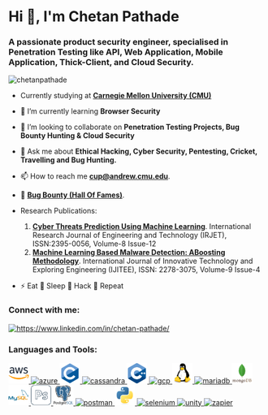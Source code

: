 <h1 align="left">Hi 👋, I'm Chetan Pathade</h1>
<h3 align="left">A passionate product security engineer, specialised in Penetration Testing like API, Web Application, Mobile Application, Thick-Client, and Cloud Security.</h3>

<p align="left"> <img src="https://komarev.com/ghpvc/?username=chetanpathade&label=Profile%20views&color=0e75b6&style=flat" alt="chetanpathade" /> </p>

- Currently studying at **<a href ="https://www.cmu.edu/">Carnegie Mellon University (CMU)</a>**

- 🌱 I’m currently learning **Browser Security**

- 👯 I’m looking to collaborate on **Penetration Testing Projects, Bug Bounty Hunting & Cloud Security**

- 💬 Ask me about **Ethical Hacking, Cyber Security, Pentesting, Cricket, Travelling and Bug Hunting.**

- 📫 How to reach me **cup@andrew.cmu.edu**.

- 🏅 **<a href ="https://drive.google.com/file/d/1E5mlQyjylLvUbJbtWX0AS4p7KhsGiEGs/view">Bug Bounty (Hall Of Fames)</a>**.

- Research Publications:
  1. **<a href ="https://www.researchgate.net/profile/Chetan-Pathade/publication/372159673_Cyber_Threats_Prediction_Using_Machine_Learning/links/64adfc46b9ed6874a512e5f4/Cyber-Threats-Prediction-Using-Machine-Learning.pdf">Cyber Threats Prediction Using Machine Learning</a>**. International Research Journal of Engineering and Technology (IRJET), ISSN:2395-0056, Volume-8 Issue-12
  2.  **<a href ="https://www.ijitee.org/wp-content/uploads/papers/v9i4/D1717029420.pdf">Machine Learning Based Malware Detection: ABoosting Methodology</a>**. International Journal of Innovative Technology and Exploring
Engineering (IJITEE), ISSN: 2278-3075, Volume-9 Issue-4

- ⚡ Eat :arrows_counterclockwise: Sleep :arrows_counterclockwise: Hack :arrows_counterclockwise: Repeat 

<h3 align="left">Connect with me:</h3>
<p align="left">
<a href="https://linkedin.com/in/chetan-pathade/" target="blank"><img align="center" src="https://raw.githubusercontent.com/rahuldkjain/github-profile-readme-generator/master/src/images/icons/Social/linked-in-alt.svg" alt="https://www.linkedin.com/in/chetan-pathade/" height="30" width="40" /></a>
</p>

<h3 align="left">Languages and Tools:</h3>
<p align="left"> <a href="https://aws.amazon.com" target="_blank" rel="noreferrer"> <img src="https://raw.githubusercontent.com/devicons/devicon/master/icons/amazonwebservices/amazonwebservices-original-wordmark.svg" alt="aws" width="40" height="40"/> </a> <a href="https://azure.microsoft.com/en-in/" target="_blank" rel="noreferrer"> <img src="https://www.vectorlogo.zone/logos/microsoft_azure/microsoft_azure-icon.svg" alt="azure" width="40" height="40"/> </a> <a href="https://www.cprogramming.com/" target="_blank" rel="noreferrer"> <img src="https://raw.githubusercontent.com/devicons/devicon/master/icons/c/c-original.svg" alt="c" width="40" height="40"/> </a> <a href="https://cassandra.apache.org/" target="_blank" rel="noreferrer"> <img src="https://www.vectorlogo.zone/logos/apache_cassandra/apache_cassandra-icon.svg" alt="cassandra" width="40" height="40"/> </a> <a href="https://www.w3schools.com/cpp/" target="_blank" rel="noreferrer"> <img src="https://raw.githubusercontent.com/devicons/devicon/master/icons/cplusplus/cplusplus-original.svg" alt="cplusplus" width="40" height="40"/> </a> <a href="https://cloud.google.com" target="_blank" rel="noreferrer"> <img src="https://www.vectorlogo.zone/logos/google_cloud/google_cloud-icon.svg" alt="gcp" width="40" height="40"/> </a> <a href="https://www.linux.org/" target="_blank" rel="noreferrer"> <img src="https://raw.githubusercontent.com/devicons/devicon/master/icons/linux/linux-original.svg" alt="linux" width="40" height="40"/> </a> <a href="https://mariadb.org/" target="_blank" rel="noreferrer"> <img src="https://www.vectorlogo.zone/logos/mariadb/mariadb-icon.svg" alt="mariadb" width="40" height="40"/> </a> <a href="https://www.mongodb.com/" target="_blank" rel="noreferrer"> <img src="https://raw.githubusercontent.com/devicons/devicon/master/icons/mongodb/mongodb-original-wordmark.svg" alt="mongodb" width="40" height="40"/> </a> <a href="https://www.mysql.com/" target="_blank" rel="noreferrer"> <img src="https://raw.githubusercontent.com/devicons/devicon/master/icons/mysql/mysql-original-wordmark.svg" alt="mysql" width="40" height="40"/> </a> <a href="https://www.photoshop.com/en" target="_blank" rel="noreferrer"> <img src="https://raw.githubusercontent.com/devicons/devicon/master/icons/photoshop/photoshop-line.svg" alt="photoshop" width="40" height="40"/> </a> <a href="https://www.postgresql.org" target="_blank" rel="noreferrer"> <img src="https://raw.githubusercontent.com/devicons/devicon/master/icons/postgresql/postgresql-original-wordmark.svg" alt="postgresql" width="40" height="40"/> </a> <a href="https://postman.com" target="_blank" rel="noreferrer"> <img src="https://www.vectorlogo.zone/logos/getpostman/getpostman-icon.svg" alt="postman" width="40" height="40"/> </a> <a href="https://www.python.org" target="_blank" rel="noreferrer"> <img src="https://raw.githubusercontent.com/devicons/devicon/master/icons/python/python-original.svg" alt="python" width="40" height="40"/> </a> <a href="https://www.selenium.dev" target="_blank" rel="noreferrer"> <img src="https://raw.githubusercontent.com/detain/svg-logos/780f25886640cef088af994181646db2f6b1a3f8/svg/selenium-logo.svg" alt="selenium" width="40" height="40"/> </a> <a href="https://unity.com/" target="_blank" rel="noreferrer"> <img src="https://www.vectorlogo.zone/logos/unity3d/unity3d-icon.svg" alt="unity" width="40" height="40"/> </a> <a href="https://zapier.com" target="_blank" rel="noreferrer"> <img src="https://www.vectorlogo.zone/logos/zapier/zapier-icon.svg" alt="zapier" width="40" height="40"/> </a> </p>
